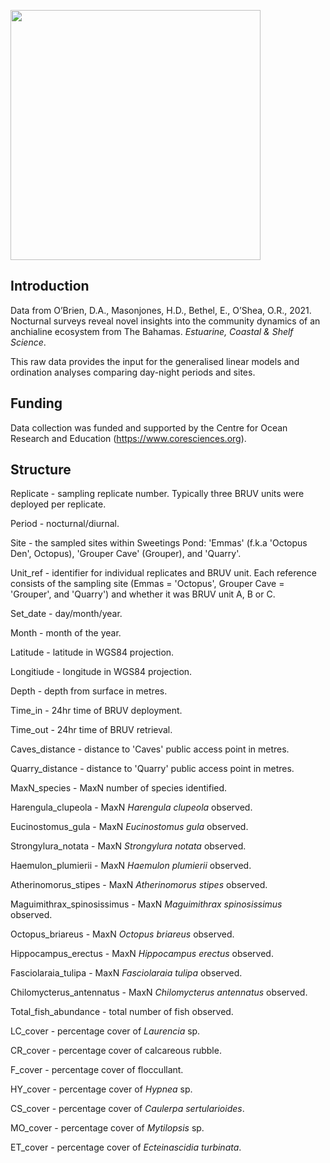 <p align="left">
<img src="https://user-images.githubusercontent.com/79991977/133447359-1288b946-1f9d-42ff-9bc7-bbbd342fc988.png" width="400">
</p>

## Introduction

Data from O’Brien, D.A., Masonjones, H.D., Bethel, E., O’Shea, O.R., 2021. Nocturnal surveys reveal novel insights into the community dynamics of an anchialine ecosystem from The Bahamas. _Estuarine, Coastal & Shelf Science_.

This raw data provides the input for the generalised linear models and ordination analyses comparing day-night periods and sites.

## Funding
Data collection was funded and supported by the Centre for Ocean Research and Education (https://www.coresciences.org).

## Structure
Replicate - sampling replicate number. Typically three BRUV units were deployed per replicate.

Period - nocturnal/diurnal.

Site - the sampled sites within Sweetings Pond: 'Emmas' (f.k.a 'Octopus Den', Octopus), 'Grouper Cave' (Grouper), and 'Quarry'.

Unit_ref - identifier for individual replicates and BRUV unit. Each reference consists of the sampling site (Emmas = 'Octopus', Grouper Cave = 'Grouper', and 'Quarry') and whether it was BRUV unit A, B or C.

Set_date - day/month/year.

Month - month of the year.

Latitude - latitude in WGS84 projection.

Longitiude - longitude in WGS84 projection.

Depth - depth from surface in metres.

Time_in - 24hr time of BRUV deployment.

Time_out - 24hr time of BRUV retrieval.

Caves_distance - distance to 'Caves' public access point in metres.

Quarry_distance - distance to 'Quarry' public access point in metres.

MaxN_species - MaxN number of species identified.

Harengula_clupeola - MaxN _Harengula clupeola_ observed.

Eucinostomus_gula - MaxN _Eucinostomus gula_ observed.

Strongylura_notata - MaxN _Strongylura notata_ observed.

Haemulon_plumierii - MaxN _Haemulon plumierii_ observed.

Atherinomorus_stipes - MaxN _Atherinomorus stipes_ observed.

Maguimithrax_spinosissimus - MaxN _Maguimithrax spinosissimus_ observed.

Octopus_briareus - MaxN _Octopus briareus_ observed.

Hippocampus_erectus - MaxN _Hippocampus erectus_ observed.

Fasciolaraia_tulipa - MaxN _Fasciolaraia tulipa_ observed.

Chilomycterus_antennatus - MaxN _Chilomycterus antennatus_ observed.

Total_fish_abundance - total number of fish observed.

LC_cover - percentage cover of _Laurencia_ sp.

CR_cover - percentage cover of calcareous rubble.

F_cover - percentage cover of floccullant.

HY_cover - percentage cover of _Hypnea_ sp.

CS_cover - percentage cover of _Caulerpa sertularioides_.

MO_cover - percentage cover of _Mytilopsis_ sp.

ET_cover - percentage cover of _Ecteinascidia turbinata_.
